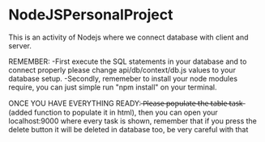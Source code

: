 # NodeJSPersonalProject
This is an activity of Nodejs where we connect database with client and server.

REMEMBER: 
-First execute the SQL statements in your database and to connect properly please change api/db/context/db.js values to your database setup.
-Secondly, rememeber to install your node modules require, you can just simple run "npm install" on your terminal.

ONCE YOU HAVE EVERYTHING READY:
 ̶P̶l̶e̶a̶s̶e̶ ̶p̶o̶p̶u̶l̶a̶t̶e̶ ̶t̶h̶e̶ ̶t̶a̶b̶l̶e̶ ̶t̶a̶s̶k̶ (added function to populate it in html), then you can open your localhost:9000 where every task is shown, remember that if you press the delete button it will be deleted in database too, be very careful with that
